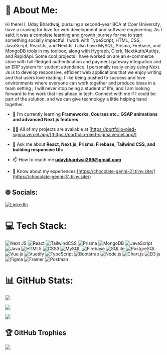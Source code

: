 # 💫 About Me:
Hi there! I, Uday Bhardwaj, pursuing a second-year BCA at Coer University, have a craving for love for web development and software engineering. As I said, it was a complete learning and growth journey for me to start something socially impactful. I work with TypeScript, HTML, CSS, JavaScript, ReactJs, and NextJs. I also have MySQL, Prisma, Firebase, and MongoDB tools in my toolbox, along with Hygraph, Clerk, NextAuth/Authjs, and RapidApi. Some cool projects I have worked on are an e-commerce store with full-fledged authentication and payment gateway integration and an ERP system for student attendance. I personally really enjoy using Next. Js is to develop responsive, efficient web applications that we enjoy writing and that users love reading. I like being pushed to success and love environments where everyone can work together and produce ideas in a team setting ; I will never stop being a student of life, and I am looking forward to the work that lies ahead in tech. Connect with me if I could be part of the solution, and we can give technology a little helping hand together.

- 🌱 I’m currently learning **Frameworks, Courses etc.: GSAP animations and advanced Next.js features**

- 👨‍💻 All of my projects are available at [https://portfolio-pied-sigma.vercel.app/](https://portfolio-pied-sigma.vercel.app/)

- 💬 Ask me about **React, Next.js, Prisma, Firebase, Tailwind CSS, and building responsive UIs**

- 📫 How to reach me **udaybhardwaj269@gmail.com**

- 📄 Know about my experiences [https://chocolate-genni-31.tiiny.site/](https://chocolate-genni-31.tiiny.site/)

## 🌐 Socials:
[![LinkedIn](https://img.shields.io/badge/LinkedIn-%230077B5.svg?logo=linkedin&logoColor=white)](https://linkedin.com/in/https://www.linkedin.com/in/uday-bhardwaj-b1373331a/) 


# 💻 Tech Stack:
![Next JS](https://img.shields.io/badge/Next-black?style=for-the-badge&logo=next.js&logoColor=white) ![React](https://img.shields.io/badge/react-%2320232a.svg?style=for-the-badge&logo=react&logoColor=%2361DAFB) 
![TailwindCSS](https://img.shields.io/badge/tailwindcss-%2338B2AC.svg?style=for-the-badge&logo=tailwind-css&logoColor=white) 
![Prisma](https://img.shields.io/badge/Prisma-3982CE?style=for-the-badge&logo=Prisma&logoColor=white) 
![MongoDB](https://img.shields.io/badge/MongoDB-%234ea94b.svg?style=for-the-badge&logo=mongodb&logoColor=white) 
![JavaScript](https://img.shields.io/badge/javascript-%23323330.svg?style=for-the-badge&logo=javascript&logoColor=%23F7DF1E) 
![Java](https://img.shields.io/badge/java-%23ED8B00.svg?style=for-the-badge&logo=openjdk&logoColor=white) 
![HTML5](https://img.shields.io/badge/html5-%23E34F26.svg?style=for-the-badge&logo=html5&logoColor=white) 
![CSS3](https://img.shields.io/badge/css3-%231572B6.svg?style=for-the-badge&logo=css3&logoColor=white) 
![MySQL](https://img.shields.io/badge/mysql-4479A1.svg?style=for-the-badge&logo=mysql&logoColor=white) 
![Firebase](https://img.shields.io/badge/firebase-a08021?style=for-the-badge&logo=firebase&logoColor=ffcd34) 
![SQLite](https://img.shields.io/badge/sqlite-%2307405e.svg?style=for-the-badge&logo=sqlite&logoColor=white) 
![PostgreSQL](https://img.shields.io/badge/postgresql-%23316192.svg?style=for-the-badge&logo=postgresql&logoColor=white) 
![Vue.js](https://img.shields.io/badge/vuejs-%2335495e.svg?style=for-the-badge&logo=vue.js&logoColor=%234FC08D) 
![Vuetify](https://img.shields.io/badge/vuetify-%230196F7.svg?style=for-the-badge&logo=vuetify&logoColor=white) 
![TypeScript](https://img.shields.io/badge/typescript-%23007ACC.svg?style=for-the-badge&logo=typescript&logoColor=white) 
![Bootstrap](https://img.shields.io/badge/bootstrap-%23563D7C.svg?style=for-the-badge&logo=bootstrap&logoColor=white) 
![Node.js](https://img.shields.io/badge/Node.js-%2343853D.svg?style=for-the-badge&logo=node.js&logoColor=white) 
![Chart.js](https://img.shields.io/badge/Chart.js-%23FF6384.svg?style=for-the-badge&logo=chartdotjs&logoColor=white) 
![D3.js](https://img.shields.io/badge/D3.js-%23F9A03C.svg?style=for-the-badge&logo=d3.js&logoColor=white) 
![Figma](https://img.shields.io/badge/figma-%23F24E1E.svg?style=for-the-badge&logo=figma&logoColor=white) 
![Framer](https://img.shields.io/badge/Framer-black?style=for-the-badge&logo=framer&logoColor=blue) 
![Postman](https://img.shields.io/badge/Postman-FF6C37?style=for-the-badge&logo=postman&logoColor=white) 

# 📊 GitHub Stats:

![](https://github-readme-stats.vercel.app/api?username=uday-bhardwaj-15&theme=dark&hide_border=false&include_all_commits=false&count_private=false)<br/>

![](https://github-readme-streak-stats.herokuapp.com/?user=uday-bhardwaj-15&theme=dark&hide_border=false)<br/>

![](https://github-readme-stats.vercel.app/api/top-langs/?username=uday-bhardwaj-15&theme=dark&hide_border=false&include_all_commits=false&count_private=false&layout=compact)

## 🏆 GitHub Trophies
![](https://github-profile-trophy.vercel.app/?username=uday-bhardwaj-15&theme=radical&no-frame=false&no-bg=true&margin-w=4)

